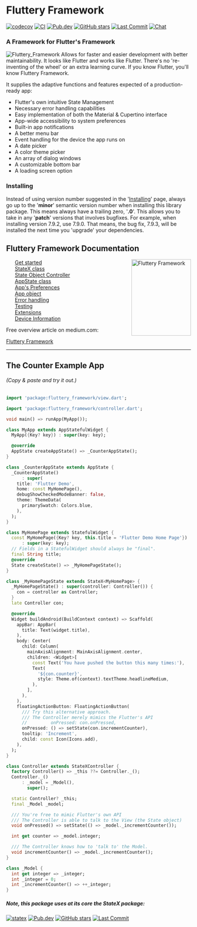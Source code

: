 <!-- https://pub.dev/packages/dartdoc -->
# Fluttery Framework
[![codecov](https://codecov.io/gh/AndriousSolutions/fluttery_framework/branch/master/graph/badge.svg)](https://codecov.io/gh/AndriousSolutions/fluttery_framework)
[![CI](https://github.com/AndriousSolutions/fluttery_framework/actions/workflows/format_test_and_relase.yml/badge.svg)](https://github.com/AndriousSolutions/fluttery_framework/actions/workflows/format_test_and_relase.yml)
[![Pub.dev](https://img.shields.io/pub/v/fluttery_framework.svg)](https://pub.dev/packages/fluttery_framework)
[![GitHub stars](https://img.shields.io/github/stars/AndriousSolutions/fluttery_framework.svg?style=social&amp;logo=github)](https://github.com/AndriousSolutions/fluttery_framework/stargazers)
[![Last Commit](https://img.shields.io/github/last-commit/AndriousSolutions/fluttery_framework)](https://github.com/AndriousSolutions/fluttery_framework/commits/master)
[![Chat](https://img.shields.io/discord/419322779851030538.svg?logo=discord)](https://discord.gg/TyPmeMc)
### A Framework for Flutter's Framework
![Fluttery_Framework](https://user-images.githubusercontent.com/32497443/185770676-89af0669-9040-4dc6-ad5b-412ed9fed5e5.jpg)
Allows for faster and easier development with better maintainability. It looks like Flutter and works like Flutter.
There's no 're-inventing of the wheel' or an extra learning curve. If you know Flutter, you'll know Fluttery Framework.  

It supplies the adaptive functions and features expected of a production-ready app:
* Flutter's own intuitive State Management
* Necessary error handling capabilities
* Easy implementation of both the Material & Cupertino interface
* App-wide accessibility to system preferences
* Built-in app notifications
* A better menu bar
* Event handling for the device the app runs on
* A date picker
* A color theme picker
* An array of dialog windows
* A customizable bottom bar
* A loading screen option

### Installing
Instead of using version number suggested in the '[Installing](https://pub.dev/packages/fluttery_framework#-installing-tab-)' page, 
always go up to the '**minor**' semantic version number when installing this library package. 
This means always have a trailing zero, '**.0**'.
This allows you to take in any '**patch**' versions that involves bugfixes. 
For example, when installing version 7.9.2, use 7.9.0. That means, the bug fix, 7.9.3, will be 
installed the next time you 'upgrade' your dependencies.

## Fluttery Framework Documentation

<img align="right" src="https://github.com/AndriousSolutions/fluttery_framework/assets/32497443/46cf193f-a3cc-452b-94b2-01207ba18ea2" alt="Fluttery Framework" style="width:162px;height:208px;">

<ul style="list-style-type: none">
   <li id="started"><a href="https://pub.dev/documentation/fluttery_framework/latest/topics/Get%20started-topic.html">Get&nbsp;started</a></li>
   <li id="statex"><a href="https://pub.dev/documentation/fluttery_framework/latest/topics/StateX%20class-topic.html">StateX class</a></li>
   <li id="controller"><a href="https://pub.dev/documentation/fluttery_framework/latest/topics/State%20Object%20Controller-topic.html">State&nbsp;Object&nbsp;Controller</a></li>
   <li id="appstate"><a href="https://pub.dev/documentation/fluttery_framework/latest/topics/AppState%20class-topic.html">AppState class</a></li>
   <li id="app-prefs"><a href="https://pub.dev/documentation/fluttery_framework/latest/topics/App's%20Preferences-topic.html">App's&nbsp;Preferences</a></li>
   <li id="app-object"><a href="https://pub.dev/documentation/fluttery_framework/latest/topics/App%20object-topic.html">App object</a></li>
   <li id="error"><a href="https://pub.dev/documentation/fluttery_framework/latest/topics/Error%20handling-topic.html">Error&nbsp;handling</a></li>
   <li id="testing"><a href="https://pub.dev/documentation/fluttery_framework/latest/topics/Testing-topic.html">Testing</a></li>
   <li id="extensions"><a href="https://pub.dev/documentation/fluttery_framework/latest/topics/Extensions-topic.html">Extensions</a></li>
   <li id="device"><a href="https://pub.dev/documentation/fluttery_framework/latest/topics/Device%20Information-topic.html">Device Information</a></li>
</ul>

Free overview article on medium.com:

[Fluttery Framework](https://andrious.medium.com/the-fluttery-framework-35480fb834da)

___
## The Counter Example App
###### (Copy & paste and try it out.)
```Dart
import 'package:fluttery_framework/view.dart';

import 'package:fluttery_framework/controller.dart';

void main() => runApp(MyApp());

class MyApp extends AppStatefulWidget {
  MyApp({Key? key}) : super(key: key);

  @override
  AppState createAppState() => _CounterAppState();
}

class _CounterAppState extends AppState {
  _CounterAppState()
      : super(
    title: 'Flutter Demo',
    home: const MyHomePage(),
    debugShowCheckedModeBanner: false,
    theme: ThemeData(
      primarySwatch: Colors.blue,
    ),
  );
}

class MyHomePage extends StatefulWidget {
  const MyHomePage({Key? key, this.title = 'Flutter Demo Home Page'})
      : super(key: key);
  // Fields in a StatefulWidget should always be "final".
  final String title;
  @override
  State createState() => _MyHomePageState();
}

class _MyHomePageState extends StateX<MyHomePage> {
  _MyHomePageState() : super(controller: Controller()) {
    con = controller as Controller;
  }
  late Controller con;

  @override
  Widget buildAndroid(BuildContext context) => Scaffold(
    appBar: AppBar(
      title: Text(widget.title),
    ),
    body: Center(
      child: Column(
        mainAxisAlignment: MainAxisAlignment.center,
        children: <Widget>[
          const Text('You have pushed the button this many times:'),
          Text(
            '${con.counter}',
            style: Theme.of(context).textTheme.headlineMedium,
          ),
        ],
      ),
    ),
    floatingActionButton: FloatingActionButton(
      /// Try this alternative approach.
      /// The Controller merely mimics the Flutter's API
      //         onPressed: con.onPressed,
      onPressed: () => setState(con.incrementCounter),
      tooltip: 'Increment',
      child: const Icon(Icons.add),
    ),
  );
}

class Controller extends StateXController {
  factory Controller() => _this ??= Controller._();
  Controller._()
      : _model = _Model(),
        super();

  static Controller? _this;
  final _Model _model;

  /// You're free to mimic Flutter's own API
  /// The Controller is able to talk to the View (the State object)
  void onPressed() => setState(() => _model._incrementCounter());

  int get counter => _model.integer;

  /// The Controller knows how to 'talk to' the Model.
  void incrementCounter() => _model._incrementCounter();
}

class _Model {
  int get integer => _integer;
  int _integer = 0;
  int _incrementCounter() => ++_integer;
}
```
##### Note, this package uses at its core the StateX package:

[![statex](https://user-images.githubusercontent.com/32497443/178387749-1e28f27f-f64c-41df-b5c0-a7591f194e22.jpg)](https://pub.dev/packages/state_extended)
[![Pub.dev](https://img.shields.io/pub/v/state_extended.svg?logo=data:image/png)](https://pub.dev/packages/state_extended) [![GitHub stars](https://img.shields.io/github/stars/AndriousSolutions/state_extended.svg?style=social&amp;logo=github)](https://github.com/AndriousSolutions/state_extended/stargazers)  [![Last Commit](https://img.shields.io/github/last-commit/AndriousSolutions/state_extended)](https://github.com/AndriousSolutions/state_extended/commits/master)
